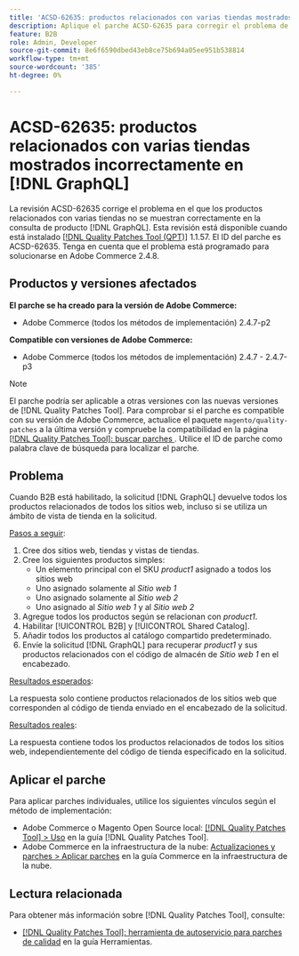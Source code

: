 ```yaml
---
title: 'ACSD-62635: productos relacionados con varias tiendas mostrados incorrectamente en  [!DNL GraphQL]'
description: Aplique el parche ACSD-62635 para corregir el problema de Adobe Commerce en el que los productos relacionados con varias tiendas no se muestran correctamente en la consulta de producto  [!DNL GraphQL] s.
feature: B2B
role: Admin, Developer
source-git-commit: 8e6f6590dbed43eb8ce75b694a05ee951b538814
workflow-type: tm+mt
source-wordcount: '385'
ht-degree: 0%

---
```


# ACSD-62635: productos relacionados con varias tiendas mostrados incorrectamente en [!DNL GraphQL]

La revisión ACSD-62635 corrige el problema en el que los productos relacionados con varias tiendas no se muestran correctamente en la consulta de producto [!DNL GraphQL]. Esta revisión está disponible cuando está instalado [[!DNL Quality Patches Tool (QPT)]](https://experienceleague.adobe.com/docs/commerce-operations/tools/quality-patches-tool/usage.html) 1.1.57. El ID del parche es ACSD-62635. Tenga en cuenta que el problema está programado para solucionarse en Adobe Commerce 2.4.8.

## Productos y versiones afectados

**El parche se ha creado para la versión de Adobe Commerce:**

* Adobe Commerce (todos los métodos de implementación) 2.4.7-p2

**Compatible con versiones de Adobe Commerce:**

* Adobe Commerce (todos los métodos de implementación) 2.4.7 - 2.4.7-p3

>[!NOTE]
>
>El parche podría ser aplicable a otras versiones con las nuevas versiones de [!DNL Quality Patches Tool]. Para comprobar si el parche es compatible con su versión de Adobe Commerce, actualice el paquete `magento/quality-patches` a la última versión y compruebe la compatibilidad en la página [[!DNL Quality Patches Tool]: buscar parches ](https://experienceleague.adobe.com/tools/commerce-quality-patches/index.html). Utilice el ID de parche como palabra clave de búsqueda para localizar el parche.

## Problema

Cuando B2B está habilitado, la solicitud [!DNL GraphQL] devuelve todos los productos relacionados de todos los sitios web, incluso si se utiliza un ámbito de vista de tienda en la solicitud.

<u>Pasos a seguir</u>:

1. Cree dos sitios web, tiendas y vistas de tiendas.
1. Cree los siguientes productos simples:
   * Un elemento principal con el SKU *product1* asignado a todos los sitios web
   * Uno asignado solamente al *Sitio web 1*
   * Uno asignado solamente al *Sitio web 2*
   * Uno asignado al *Sitio web 1* y al *Sitio web 2*
1. Agregue todos los productos según se relacionan con *product1*.
1. Habilitar [!UICONTROL B2B] y [!UICONTROL Shared Catalog].
1. Añadir todos los productos al catálogo compartido predeterminado.
1. Envíe la solicitud [!DNL GraphQL] para recuperar *product1* y sus productos relacionados con el código de almacén de *Sitio web 1* en el encabezado.

<u>Resultados esperados</u>:

La respuesta solo contiene productos relacionados de los sitios web que corresponden al código de tienda enviado en el encabezado de la solicitud.

<u>Resultados reales</u>:

La respuesta contiene todos los productos relacionados de todos los sitios web, independientemente del código de tienda especificado en la solicitud.

## Aplicar el parche

Para aplicar parches individuales, utilice los siguientes vínculos según el método de implementación:

* Adobe Commerce o Magento Open Source local: [[!DNL Quality Patches Tool] > Uso](/help/tools/quality-patches-tool/usage.md) en la guía [!DNL Quality Patches Tool].
* Adobe Commerce en la infraestructura de la nube: [Actualizaciones y parches > Aplicar parches](https://experienceleague.adobe.com/docs/commerce-cloud-service/user-guide/develop/upgrade/apply-patches.html) en la guía Commerce en la infraestructura de la nube.

## Lectura relacionada

Para obtener más información sobre [!DNL Quality Patches Tool], consulte:

* [[!DNL Quality Patches Tool]: herramienta de autoservicio para parches de calidad](/help/tools/quality-patches-tool/quality-patches-tool-to-self-serve-quality-patches.md) en la guía Herramientas.
